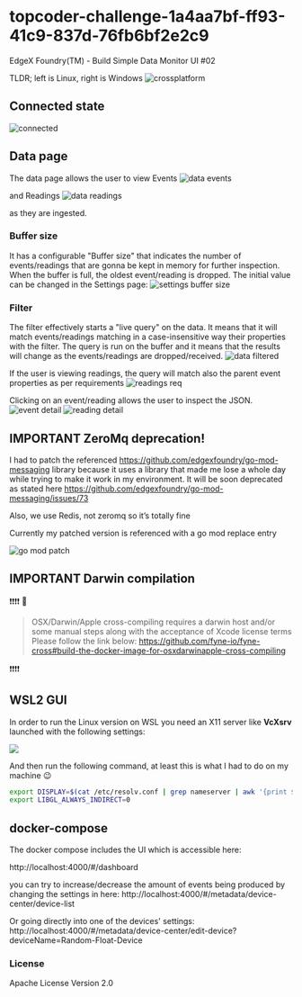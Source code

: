 # topcoder-challenge-1a4aa7bf-ff93-41c9-837d-76fb6bf2e2c9
EdgeX Foundry(TM) - Build Simple Data Monitor UI #02

TLDR; left is Linux, right is Windows
<img src="./assets/crossplatform.jpg" alt="crossplatform" />


## Connected state
<img src="./assets/connected.jpg" alt="connected" />


## Data page
The data page allows the user to view Events
<img src="./assets/dataPageEvents.png" alt="data events" />

and Readings
<img src="./assets/dataPageReadings.png" alt="data readings" />

as they are ingested.

### Buffer size
It has a configurable "Buffer size" that indicates the number of events/readings that are gonna be kept in memory for further inspection. When the buffer is full, the oldest event/reading is dropped.
The initial value can be changed in the Settings page:
<img src="./assets/settingsPageBufferSize.png" alt="settings buffer size">

### Filter
The filter effectively starts a "live query" on the data.
It means that it will match events/readings matching in a case-insensitive way their properties with the filter.
The query is run on the buffer and it means that the results will change as the events/readings are dropped/received.
<img src="./assets/dataPageFiltered.png" alt="data filtered" />

If the user is viewing readings, the query will match also the parent event properties as per requirements
<img src="./assets/dataPageReadingsReq.png" alt="readings req">

Clicking on an event/reading allows the user to inspect the JSON.
<img src="./assets/dataPageEventsDetail.png" alt="event detail" />
<img src="./assets/dataPageReadingsDetail.png" alt="reading detail" />


## IMPORTANT ZeroMq deprecation!

I had to patch the referenced  https://github.com/edgexfoundry/go-mod-messaging library because it uses a library that made me lose a whole day while trying to make it work in my environment. It will be soon deprecated as stated here https://github.com/edgexfoundry/go-mod-messaging/issues/73

Also, we use Redis, not zeromq so it’s totally fine

Currently my patched version is referenced with a go mod replace entry

<img src="./assets/gomodpatch.jpg" alt="go mod patch" />


## IMPORTANT Darwin compilation

❗❗❗❗ 🍎
>OSX/Darwin/Apple cross-compiling requires a darwin host and/or some manual steps along with the acceptance of Xcode license terms
Please follow the link below:
https://github.com/fyne-io/fyne-cross#build-the-docker-image-for-osxdarwinapple-cross-compiling

❗❗❗❗


## WSL2 GUI

In order to run the Linux version on WSL you need an X11 server like **VcXsrv** launched with the following settings:

<img src="https://i.stack.imgur.com/4n4XH.png" />

And then run the following command, at least this is what I had to do on my machine 😉

```bash
export DISPLAY=$(cat /etc/resolv.conf | grep nameserver | awk '{print $2; exit;}'):0.0
export LIBGL_ALWAYS_INDIRECT=0
```


## docker-compose

The docker compose includes the UI which is accessible here:

http://localhost:4000/#/dashboard

you can try to increase/decrease the amount of events being produced by changing the settings in here: http://localhost:4000/#/metadata/device-center/device-list


Or going directly into one of the devices' settings:
http://localhost:4000/#/metadata/device-center/edit-device?deviceName=Random-Float-Device


### License

Apache License Version 2.0